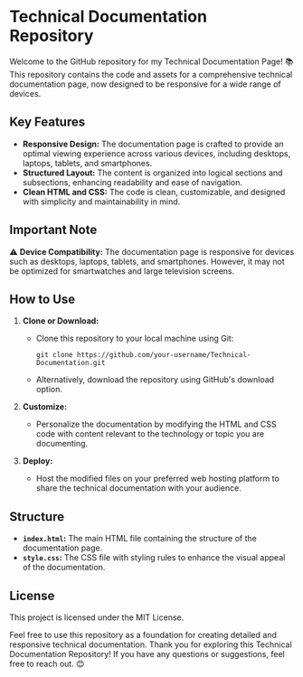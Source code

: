 # Technical Documentation Repository

Welcome to the GitHub repository for my Technical Documentation Page! 📚 This repository contains the code and assets for a comprehensive technical documentation page, now designed to be responsive for a wide range of devices.

## Key Features

- **Responsive Design:** The documentation page is crafted to provide an optimal viewing experience across various devices, including desktops, laptops, tablets, and smartphones.
- **Structured Layout:** The content is organized into logical sections and subsections, enhancing readability and ease of navigation.
- **Clean HTML and CSS:** The code is clean, customizable, and designed with simplicity and maintainability in mind.

## Important Note

⚠️ **Device Compatibility:** The documentation page is responsive for devices such as desktops, laptops, tablets, and smartphones. However, it may not be optimized for smartwatches and large television screens.

## How to Use

1. **Clone or Download:**
   - Clone this repository to your local machine using Git:
     ```
     git clone https://github.com/your-username/Technical-Documentation.git
     ```
   - Alternatively, download the repository using GitHub's download option.

2. **Customize:**
   - Personalize the documentation by modifying the HTML and CSS code with content relevant to the technology or topic you are documenting.

3. **Deploy:**
   - Host the modified files on your preferred web hosting platform to share the technical documentation with your audience.

## Structure

- **`index.html`:** The main HTML file containing the structure of the documentation page.
- **`style.css`:** The CSS file with styling rules to enhance the visual appeal of the documentation.

## License

This project is licensed under the MIT License.

Feel free to use this repository as a foundation for creating detailed and responsive technical documentation. Thank you for exploring this Technical Documentation Repository! If you have any questions or suggestions, feel free to reach out. 😊
